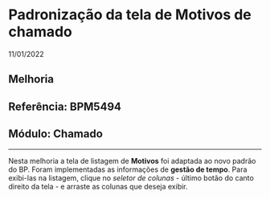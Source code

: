 # Padronização da tela de Motivos de chamado
11/01/2022
## Melhoria
## Referência: BPM5494
## Módulo: Chamado
***

Nesta melhoria a tela de listagem de **Motivos** foi adaptada ao novo padrão do BP. Foram implementadas as informações de **gestão de tempo**. Para exibi-las na listagem, clique no *seletor de colunas* - último botão do canto direito da tela - e arraste as colunas que deseja exibir.